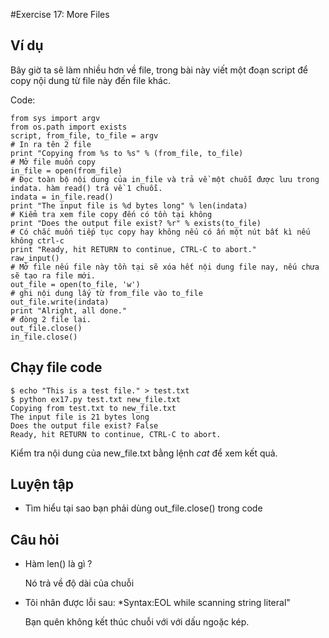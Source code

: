 #Exercise 17: More Files

## Ví dụ 

Bây giờ ta sẽ làm nhiều hơn về file, trong bài này viết một đoạn script để copy nội dung từ file này đến file khác. 

Code: 

    from sys import argv
    from os.path import exists
    script, from_file, to_file = argv
    # In ra tên 2 file 
    print "Copying from %s to %s" % (from_file, to_file)
    # Mở file muốn copy
    in_file = open(from_file)
    # Đọc toàn bộ nội dung của in_file và trả về một chuỗi được lưu trong indata. hàm read() trả về 1 chuỗi. 
    indata = in_file.read()
    print "The input file is %d bytes long" % len(indata)
    # Kiểm tra xem file copy đến có tồn tại không
    print "Does the output file exist? %r" % exists(to_file)
    # Có chắc muốn tiếp tục copy hay không nếu có ấn một nút bất kì nếu không ctrl-c
    print "Ready, hit RETURN to continue, CTRL-C to abort."
    raw_input()
    # Mở file nếu file này tồn tại sẽ xóa hết nội dung file nay, nếu chưa sẽ tạo ra file mới.
    out_file = open(to_file, 'w')
    # ghi nội dung lấy từ from_file vào to_file 
    out_file.write(indata)
    print "Alright, all done."
    # đòng 2 file lại. 
    out_file.close()
    in_file.close()


## Chạy file code 

    $ echo "This is a test file." > test.txt
    $ python ex17.py test.txt new_file.txt
    Copying from test.txt to new_file.txt
    The input file is 21 bytes long
    Does the output file exist? False
    Ready, hit RETURN to continue, CTRL-C to abort.

Kiểm tra nội dung của new_file.txt bằng lệnh *cat* để xem kết quả. 

## Luyện tập 

* Tìm hiểu tại sao bạn phải dùng out_file.close() trong code 

## Câu hỏi 

* Hàm len() là gì ?

     Nó trả về độ dài của chuỗi

* Tôi nhân được lỗi sau: *Syntax:EOL while scanning string literal"

     Bạn quên không kết thúc chuỗi với với dấu ngoặc kép.
















